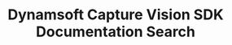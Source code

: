 ---
layout: search-page
title: Dynamsoft Capture Vision SDK Documentation Search
keywords: Dynamsoft Capture Vision SDK Documentation Search
breadcrumbText: HomePage
cx: b5ca9ca31b6a640a2
---
